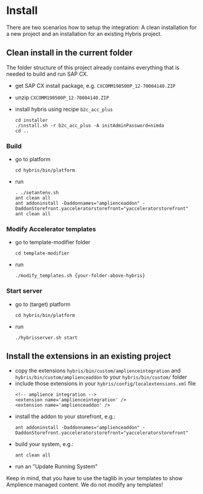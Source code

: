 # Install

There are two scenarios how to setup the integration: A clean installation for a new project and an installation for an existing Hybris project.

## Clean install in the current folder

The folder structure of this project already contains everything that is needed to build and run SAP CX.

- get SAP CX install package, e.g. `CXCOMM190500P_12-70004140.ZIP`
- unzip `CXCOMM190500P_12-70004140.ZIP`

- install hybris using recipe `b2c_acc_plus`
	```
	cd installer
	./install.sh -r b2c_acc_plus -A initAdminPassword=nimda
	cd ..
	```

### Build
- go to platform
	```
	cd hybris/bin/platform
	```
- run
	```
	. ./setantenv.sh
	ant clean all
	ant addoninstall -Daddonnames="amplienceaddon" -DaddonStorefront.yacceleratorstorefront="yacceleratorstorefront"
	ant clean all
	```

### Modify Accelerator templates

- go to template-modifier folder
	```
	cd template-modifier
	```
- run
	```
	./modify_templates.sh {your-folder-above-hybris}
	```

### Start server
- go to (target) platform
	```
	cd hybris/bin/platform
	```
- run
	```
	./hybrisserver.sh start
	```

## Install the extensions in an existing project

- copy the extensions `hybris/bin/custom/amplienceintegration` and `hybris/bin/custom/amplienceaddon` to your `hybris/bin/custom/` folder
- include those extensions in your `hybris/config/localextensions.xml` file
	```
  <!-- amplience integration -->
  <extension name='amplienceintegration' />
  <extension name='amplienceaddon' />
	```
- install the addon to your storefront, e.g.:
	```
	ant addoninstall -Daddonnames="amplienceaddon" -DaddonStorefront.yacceleratorstorefront="yacceleratorstorefront"
	```
- build your system, e.g.:
	```
	ant clean all
	```
- run an "Update Running System"

Keep in mind, that you have to use the taglib in your templates to show Amplience managed content. We do not modify any templates!
